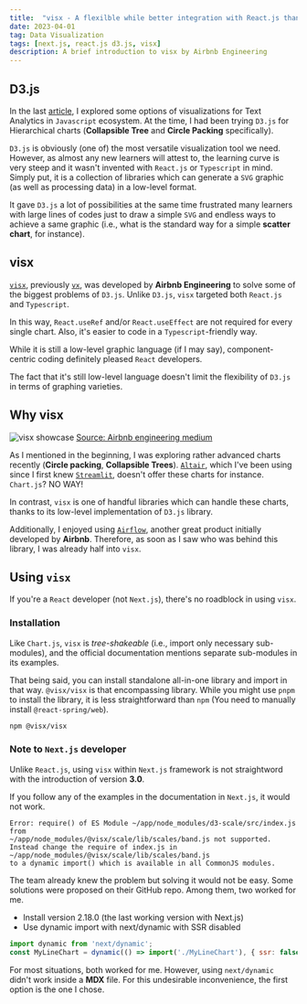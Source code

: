 ```yaml
---
title:  "visx - A flexilble while better integration with React.js than D3.js"
date: 2023-04-01
tag: Data Visualization
tags: [next.js, react.js d3.js, visx]
description: A brief introduction to visx by Airbnb Engineering
---
```


## D3.js

In the last [article](visualization-options), I explored some options of visualizations for Text Analytics in `Javascript` ecosystem. At the time, I had been trying `D3.js` for Hierarchical charts (**Collapsible Tree** and **Circle Packing** specifically). 

`D3.js` is obviously (one of) the most versatile visualization tool we need. However, as almost any new learners will attest to, the learning curve is very steep and it wasn't invented with `React.js` or `Typescript` in mind. Simply put, it is a collection of libraries which can generate a `SVG` graphic (as well as processing data) in a low-level format.

It gave `D3.js` a lot of possibilities at the same time frustrated many learners with large lines of codes just to draw a simple `SVG` and endless ways to achieve a same graphic (i.e., what is the standard way for a simple **scatter chart**, for instance). 


## visx

[`visx`](https://airbnb.io/visx), previously [`vx`](https://vx-demo.vercel.app), was developed by **Airbnb Engineering** to solve some of the biggest problems of `D3.js`. Unlike `D3.js`, `visx` targeted both `React.js` and `Typescript`. 

In this way, `React.useRef` and/or `React.useEffect` are not required for every single chart. Also, it's easier to code in a `Typescript`-friendly way.

While it is still a low-level graphic language (if I may say), component-centric coding definitely pleased `React` developers.

The fact that it's still low-level language doesn't limit the flexibility of `D3.js` in terms of graphing varieties. 


## Why visx
![visx showcase](/images/visx_showcase.png)
[Source: Airbnb engineering medium](https://medium.com/airbnb-engineering/introducing-visx-from-airbnb-fd6155ac4658)

As I mentioned in the beginning, I was exploring rather advanced charts recently (**Circle packing**, **Collapsible Trees**). 
[`Altair`](https://altair-viz.github.io), which I've been using since I first knew [`Streamlit`](https://streamlit.io), doesn't offer these charts for instance. `Chart.js`? NO WAY!

In contrast, `visx` is one of handful libraries which can handle these charts, thanks to its low-level implementation of `D3.js` library.

Additionally, I enjoyed using [`Airflow`](https://airflow.apache.org), another great product initially developed by **Airbnb**. Therefore, as soon as I saw who was behind this library, I was already half into `visx`. 


## Using `visx`

If you're a `React` developer (not `Next.js`), there's no roadblock in using `visx`.


### Installation

Like `Chart.js`, `visx` is *tree-shakeable* (i.e., import only necessary sub-modules), and the official documentation mentions separate sub-modules in its examples.

That being said, you can install standalone all-in-one library and import in that way. `@visx/visx` is that encompassing library. While you might use `pnpm` to install the library, it is less straightforward than `npm` (You need to manually install `@react-spring/web`).

```bash
npm @visx/visx
```

### Note to `Next.js` developer

Unlike `React.js`, using `visx` within `Next.js` framework is not straightword with the introduction of version **3.0**.

If you follow any of the examples in the documentation in `Next.js`, it would not work.

```
Error: require() of ES Module ~/app/node_modules/d3-scale/src/index.js from
~/app/node_modules/@visx/scale/lib/scales/band.js not supported.
Instead change the require of index.js in ~/app/node_modules/@visx/scale/lib/scales/band.js 
to a dynamic import() which is available in all CommonJS modules.
```

The team already knew the problem but solving it would not be easy. Some solutions were proposed on their GitHub repo. Among them, two worked for me.

* Install version 2.18.0 (the last working version with Next.js)
* Use dynamic import with next/dynamic with SSR disabled

```js
import dynamic from 'next/dynamic';
const MyLineChart = dynamic(() => import('./MyLineChart'), { ssr: false });
```

For most situations, both worked for me. However, using `next/dynamic` didn't work inside a **MDX** file. For this undesirable inconvenience, the first option is the one I chose.